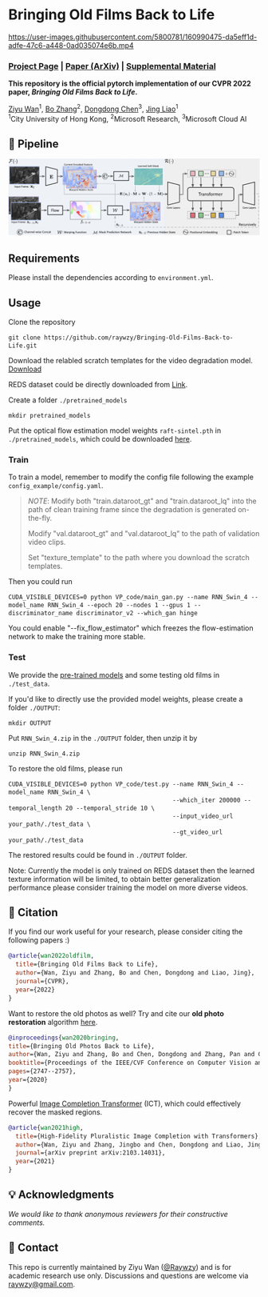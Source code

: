 # Bringing Old Films Back to Life

https://user-images.githubusercontent.com/5800781/160990475-da5eff1d-adfe-47c6-a448-0ad035074e6b.mp4

### [Project Page](http://raywzy.com/Old_Film/) | [Paper (ArXiv)]() | [Supplemental Material]()

**This repository is the official pytorch implementation of our CVPR 2022 paper, *Bringing Old Films Back to Life*.**

[Ziyu Wan](http://raywzy.com/)<sup>1</sup>,
[Bo Zhang](https://bo-zhang.me/)<sup>2</sup>,
[Dongdong Chen](http://www.dongdongchen.bid/)<sup>3</sup>,
[Jing Liao](https://liaojing.github.io/html/)<sup>1</sup> <br>
<sup>1</sup>City University of Hong Kong, <sup>2</sup>Microsoft Research, <sup>3</sup>Microsoft Cloud AI



## :star2: Pipeline
<img src='assets/Pipeline.png'/>

## Requirements

Please install the dependencies according to ```environment.yml```.

## Usage

Clone the repository
```
git clone https://github.com/raywzy/Bringing-Old-Films-Back-to-Life.git
```

Download the relabled scratch templates for the video degradation model. [Download](https://portland-my.sharepoint.com/:u:/g/personal/ziyuwan2-c_my_cityu_edu_hk/EcB_8dZTgW1HsdAIOMtuz4QBLxk93oEWorHpcMC9KNy0Aw?e=mRXTbW)

REDS dataset could be directly downloaded from [Link](https://seungjunnah.github.io/Datasets/reds.html).

Create a folder ```./pretrained_models```
```
mkdir pretrained_models
```
Put the optical flow estimation model weights ```raft-sintel.pth``` in ```./pretrained_models```, which could be downloaded [here](https://drive.google.com/drive/folders/1sWDsfuZ3Up38EUQt7-JDTT1HcGHuJgvT).

### Train

To train a model, remember to modify the config file following the example ```config_example/config.yaml```.

> *NOTE*: 
>  Modify both "train.dataroot_gt" and "train.dataroot_lq" into the path of clean training frame since the degradation is generated on-the-fly.
>
>  Modify "val.dataroot_gt" and "val.dataroot_lq" to the path of validation video clips.
>
>  Set "texture_template" to the path where you download the scratch templates.

Then you could run
```
CUDA_VISIBLE_DEVICES=0 python VP_code/main_gan.py --name RNN_Swin_4 --model_name RNN_Swin_4 --epoch 20 --nodes 1 --gpus 1 --discriminator_name discriminator_v2 --which_gan hinge
```

You could enable "--fix_flow_estimator" which freezes the flow-estimation network to make the training more stable.

### Test

We provide the [pre-trained models](https://portland-my.sharepoint.com/:u:/g/personal/ziyuwan2-c_my_cityu_edu_hk/ERA9GJT06j9ClUJWSnDjOToBn62dJUxCdd8Jkminc47Ghw?e=TJjwJ5) and some testing old films in ```./test_data```.

If you'd like to directly use the provided model weights, please create a folder ```./OUTPUT```:
```
mkdir OUTPUT
```
Put ```RNN_Swin_4.zip``` in the ```./OUTPUT``` folder, then unzip it by
```
unzip RNN_Swin_4.zip
```
To restore the old films, please run
```
CUDA_VISIBLE_DEVICES=0 python VP_code/test.py --name RNN_Swin_4 --model_name RNN_Swin_4 \
                                              --which_iter 200000 --temporal_length 20 --temporal_stride 10 \
                                              --input_video_url your_path/./test_data \
                                              --gt_video_url your_path/./test_data
```
The restored results could be found in ```./OUTPUT``` folder.

Note:
Currently the model is only trained on REDS dataset then the learned texture information will be limited, to obtain better generalization performance please consider training the model on more diverse videos. 

## :notebook_with_decorative_cover: Citation

If you find our work useful for your research, please consider citing the following papers :)
```bibtex
@article{wan2022oldfilm,
  title={Bringing Old Films Back to Life},
  author={Wan, Ziyu and Zhang, Bo and Chen, Dongdong and Liao, Jing},
  journal={CVPR},
  year={2022}
}
```
Want to restore the old photos as well? Try and cite our **old photo restoration** algorithm [here](https://github.com/microsoft/Bringing-Old-Photos-Back-to-Life). 
```bibtex
@inproceedings{wan2020bringing,
title={Bringing Old Photos Back to Life},
author={Wan, Ziyu and Zhang, Bo and Chen, Dongdong and Zhang, Pan and Chen, Dong and Liao, Jing and Wen, Fang},
booktitle={Proceedings of the IEEE/CVF Conference on Computer Vision and Pattern Recognition},
pages={2747--2757},
year={2020}
}
```
Powerful [Image Completion Transformer](https://github.com/raywzy/ICT) (ICT), which could effectively recover the masked regions.
```bibtex
@article{wan2021high,
  title={High-Fidelity Pluralistic Image Completion with Transformers},
  author={Wan, Ziyu and Zhang, Jingbo and Chen, Dongdong and Liao, Jing},
  journal={arXiv preprint arXiv:2103.14031},
  year={2021}
}
```
## :bulb: Acknowledgments

*We would like to thank anonymous reviewers for their constructive comments.*

## :incoming_envelope: Contact

This repo is currently maintained by Ziyu Wan ([@Raywzy](https://github.com/raywzy)) and is for academic research use only. Discussions and questions are welcome via raywzy@gmail.com. 
